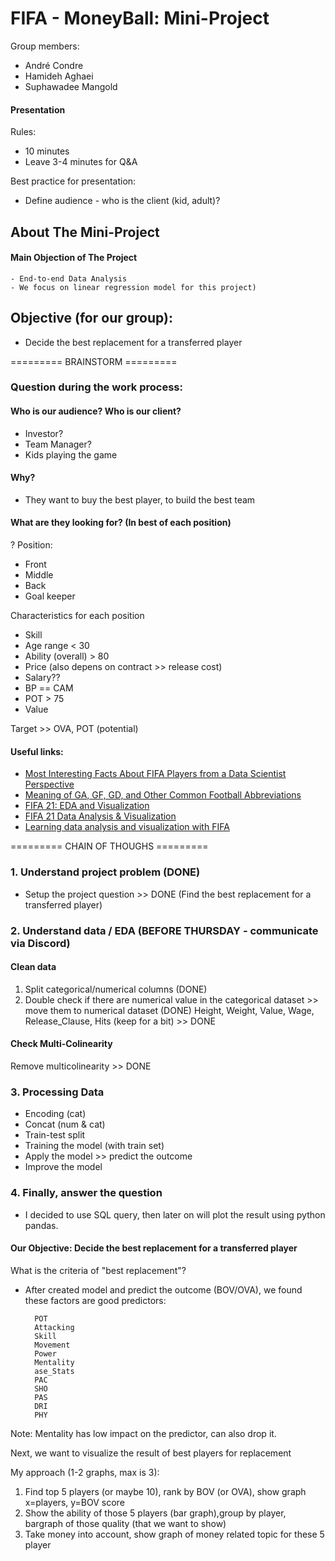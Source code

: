# FIFA - MoneyBall: Mini-Project
Group members:
- André Condre
- Hamideh Aghaei
- Suphawadee Mangold

#### Presentation
Rules:
- 10 minutes
- Leave 3-4 minutes for Q&A

Best practice for presentation:
- Define audience - who is the client (kid, adult)?

## About The Mini-Project
#### Main Objection of The Project
    - End-to-end Data Analysis
    - We focus on linear regression model for this project)

## Objective (for our group):
- Decide the best replacement for a transferred player

========= BRAINSTORM ========= 

### Question during the work process:
#### Who is our audience? Who is our client?
- Investor? 
- Team Manager?
- Kids playing the game

#### Why? 
- They want to buy the best player, to build the best team

#### What are they looking for? (In best of each position)
    
? Position:
- Front
- Middle
- Back
- Goal keeper
    
Characteristics for each position    
- Skill 
- Age range < 30
- Ability (overall) > 80 
- Price (also depens on contract >> release cost)
- Salary??
- BP == CAM
- POT > 75
- Value

Target >> OVA, POT (potential) 

#### Useful links:

- [Most Interesting Facts About FIFA Players from a Data Scientist Perspective](https://medium.com/data-storytelling/most-interesting-facts-about-fifa-players-from-a-data-scientist-perspective-1e16f2cb33c4)
- [Meaning of GA, GF, GD, and Other Common Football Abbreviations](https://howtheyplay.com/team-sports/abbrev-GA-GF-GS-GD-MP-Caps-meaning-soccer)
- [FIFA 21: EDA and Visualization](https://www.kaggle.com/code/paramarthasengupta/fifa-21-eda-and-visualization/notebook)
- [FIFA 21 Data Analysis & Visualization](https://www.kaggle.com/code/ekrembayar/fifa-21-data-analysis-visualization/notebook)
- [Learning data analysis and visualization with FIFA](https://www.kaggle.com/code/loulouashley/learning-data-analysis-and-visualization-with-fifa/notebook)

========= CHAIN OF THOUGHS ========= 
### 1. Understand project problem (DONE)
- Setup the project question >> DONE (Find the best replacement for a transferred player)

### 2. Understand data / EDA (BEFORE THURSDAY - communicate via Discord)
#### Clean data 

1. Split categorical/numerical columns (DONE)
2. Double check if there are numerical value in the categorical dataset >> move them to numerical dataset (DONE)
    Height, Weight, Value, Wage, Release_Clause, Hits (keep for a bit) >> DONE

#### Check Multi-Colinearity
Remove multicolinearity >> DONE

### 3. Processing Data
- Encoding (cat)
- Concat (num & cat)
- Train-test split
- Training the model (with train set)
- Apply the model >> predict the outcome
- Improve the model

### 4. Finally, answer the question
- I decided to use SQL query, then later on will plot the result using python pandas.

#### Our Objective: Decide the best replacement for a transferred player

What is the criteria of "best replacement"?
- After created model and predict the outcome (BOV/OVA), we found these factors are good predictors:

        POT         
        Attacking   
        Skill       
        Movement    
        Power       
        Mentality   
        ase_Stats  
        PAC         
        SHO        
        PAS         
        DRI         
        PHY  

Note: Mentality has low impact on the predictor, can also drop it.


Next, we want to visualize the result of best players for replacement

My approach (1-2 graphs, max is 3):
1. Find top 5 players (or maybe 10), rank by BOV (or OVA), show graph x=players, y=BOV score
2. Show the ability of those 5 players (bar graph),group by player, bargraph of those quality (that we want to show)
3. Take money into account, show graph of money related topic for these 5 player


